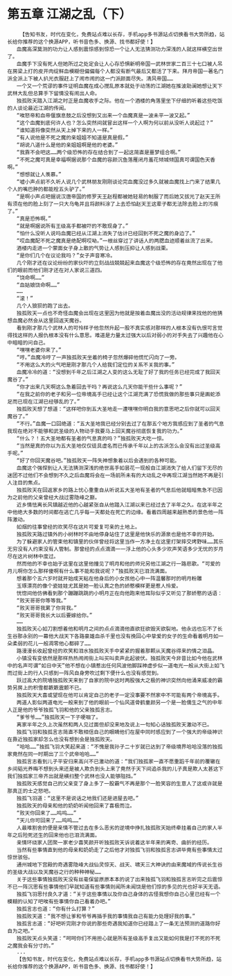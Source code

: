 # 第五章 江湖之乱（下）
        【告知书友，时代在变化，免费站点难以长存，手机app多书源站点切换看书大势所趋，站长给你推荐的这个换源APP，听书音色多、换源、找书都好使！】
       血魔高深莫测的功力让人感到震惊感到惊恐一个让人无法猜测功力深浅的人就这样横空出世了。
       血魔手下没有死人但她所过之处定会让人心存恐惧新明帝国一武林世家二百三十七口被人吊在房梁上打的皮开肉绽鲜血模糊但偏偏每个人都没有断气最后又都活了下来。拜月帝国一著名门派全派上下被人扒光衣服赶上了闹市闹的这一门派颜面尽失。清风帝国……
       一个又一个荒谬的事件证明血魔在成心搅乱原本就处于动荡的江湖她在推波助澜她想让天下武林大乱但总算手下留情没有闹出人命。
       独孤败天踏入江湖之时正是血魔收手之际。他在一个酒楼的角落里坐下仔细的听着这些吃饭的人谈论最近江湖的传闻。
       “唉怒帝和血帝偃旗息鼓之后没想到又出来一个血魔真是一波未平一波又起。”
       “这个血魔到底何许人也？怎么突然间就冒出这样一个人啊为何以前从没听人说起过？”
       “谁知道将像突然从天上掉下来的人一样。”
       “有人说他是不死之魔的亲姐姐不知道是真是假。”
       “胡说八道什么是他的亲姐姐啊是他的老婆。”
       “我靠不会吧这……两个级恐怖的存在结合到了一起这简直是噩梦组合啊。”
       “不死之魔可真是幸福啊据说那个血魔的容颜沉鱼落雁闭月羞花倾城倾国真可谓国色天香啊。”
       “想想就让人羡慕。”
       “嘘小声点前不久听人说几个武林朋友刚刚谈论完血魔没过多久就被血魔找上门来了结果几个人的嘴巴肿的都能栓五头驴了。”
       “是啊小声点吧据说汉唐帝国的修罗天王赵程都被她轻易的制服了而后她又拔光了赵天王所有须在他的脸上刻了一只大乌龟并且将颜料涂了上去恐怕赵天王这辈子都无法除去脸上的污痕了。”
       “真是恐怖啊。”
       “就是啊据说所有王级高手都被吓的不敢现身了。”
       “怕什么没听人说吗血魔已经从江湖上消失了估计已经回到不死之魔的身边了。”
       “哎血魔配不死之魔真是绝配啊哎呦。”一根丝穿过了讲话人的两腮血迹顺着丝流了出来。
       酒楼内走进一个蒙面女子身上散的气势让人感到压抑让人感到战栗。
       “是你们几个在议论我吗？”女子声音寒冷。
       几个刚才还在议论纷纷的家伙吓的立刻战战兢兢起来血魔这个级恐怖的存在竟然出现在了他们的眼前而他们刚才还在对人家说三道四。
       “饶命啊……”
       “血姑娘饶命啊……”
       ……
       “滚！”
       几个人狼狈的跑了出去。
       独孤败天一点也不奇怪血魔会出现在这里因为他就是按着血魔出没的活动规律来找他的他猜想血魔必然会从这里回返天魔谷。
       看到刚才那几个武林人的可怜样子他忽然升起一股不真实感对那样的人根本没有仇恨可言觉得找这样的人报仇根本没有什么意思。难道是力量太过强大以后对弱小的对手失去了兴趣他在心中暗暗的问自己。
       “嘿嘿老婆你来了。”
       “哼。”血魔冷哼了一声独孤败天坐着的椅子忽然爆碎他慌忙闪向了一旁。
       “不用这么大的火气吧是刚才那几个人给我们定位的关系不关我的事。”
       血魔冷冷的道：“没想到千年之后江湖之人变的这么无耻了好了我的任务已经完成了我回天魔谷了。”
       “你才出来几天啊这么急着回去干吗？再说这么几天你能干些什么事呢？”
       “在我之前你的老子和另一位帝境高手已经让这个江湖充满了恐慌我做的那些事只是画蛇添足而已现在江湖已经够乱的了。”
       独孤败天想了想道：“这样吧你到五大圣地走一遭嘿嘿你明白我的意思吧之后你就可以回天魔谷了。”
       “不行。”血魔一口回绝道：“五大圣地我已经分别去过了在那五个地方我感应到了圣者的气息我现在绝对不能够和武圣级的人物动手我要马上回天魔谷彻底恢复我的功力。”
       “什么？！五大圣地都有圣者的气息真的吗？”独孤败天大吃一惊。
       “当然是真的你以为五大圣地仅仅徒具虚名而已传承千年以上的古派怎么会没有出过圣级高手呢。”
       “好了你回天魔谷吧。”独孤败天一阵失神想象着以后会遇到的各种可能。
       血魔这个强悍到让人无法猜测深浅的绝世高手如昙花一现般自江湖消失了给人们留下无尽的迷团不过他们不会想到不久之后血魔将会在一场前所未有的大动乱之中再现江湖当然她不再是引人注目的焦点。
       独孤败天在回返家乡的路上忧心重重自从听说五大圣地有圣者的气息后他就暗暗焦急不已因为之前他的父亲曾经大战过雾隐峰之巅。
       近乡情怯离长风镇越近他的心越紧张自从他踏入江湖以来已经过去了半年之久。在这半年之中他绝大多数的时间都在逃亡几乎每一天都处在死亡的边缘。看着四周越来越熟悉的景色他一阵阵激动。
       如烟的往事曾经的欢笑尽在这片可爱复可亲的土地上。
       独孤败天路过镇外的小树林时不由地停身站住了这里是他快乐的源泉也是他不幸的开始。
       为了躲避家人的管束他和镇里的伙伴曾经将这里当作一方净土在这里打架摔交烤野味……其乐无穷没有人约束没有人管制。那曾经的点点滴滴一一浮上他的心头多少欢声笑语多少无忧的岁月尽在这片树林中度过。
       然而他的不幸也始于这里在这里他撞见了明月和他的师兄另他江湖之行一路悲歌。“可爱的月儿啊你怎么那样傻啊有什么事不能和我说呢？”独孤败天已泪流满面。
       想着那个五六岁时就开始成天粘在他身后的小女孩他心中一阵温馨那时的明月粉雕
       玉琢漂亮的像个瓷娃娃尤其是她一脸认真之色的娇憨模样更是惹人怜爱。
       恍惚间他仿佛看到那个蹦蹦跳跳的小明月正在向他跑来他耳际似乎又听见了那娇憨的话语：
       “败天哥哥你等等我。”
       “败天哥哥我累了你背我。”
       “败天哥哥我长大以后要嫁给你。”
       ……
       独孤败天心如刀割想着他和明月之间的点点滴滴他直欲狂欲毁天欲裂地。他永远也忘不了长生谷那永别的一幕他大战天下各路豪雄血杀千里也没有挽回心中挚爱的女子的生命看着明月如一朵柔弱的花儿一般凋零他心都碎了……
       路漫漫长收起曾经的欢笑和泪水独孤败天手中紧紧的握着那颗从天魔谷得来的情之泪晶。
       小镇没有变依然是那样热热闹闹街上叫买叫卖声此起彼伏。独孤败天今非昔比如今他在武林中的名声可谓“如日中天”他不想在小镇惹出任何风波他脚踩神虚步似一道电光一般从大街上如飞而过街上的行人只感到一阵风自身旁吹过剩下便什么也没有感觉到。
       跃过高大的院墙独孤败天来到了自家的院中这时两股强大之极的神识突然向他涌来威凌的霸势另房上的积雪都簌簌震颤不已。
       独孤败天大喜或望现在他可以肯定自己的老子一定没事要不然家中不可能有两个帝境高手。
       两道人影似两道电光一般来到了他的眼前一个仙风道骨鹤童颜另一个是一脸儒生之气的中年人正是他的爷爷独孤飞羽和他的父亲独孤言志。
       “爹爷爷……”独孤败天一下子哽咽了。
       离家半年之久上次虽然和两人见过面但却没来地及说上一句知心话独孤败天激动不已。
       独孤飞羽和独孤言志简直不敢相信自己的眼睛他们在屋中同时感应到了一个强大的帝级神识在靠近独孤家却怎么也没有想到会是独孤败天。
       “哈哈……”独孤飞羽大笑起来道：“不愧是我孙子二十岁就已达到了帝级境界哈哈没落的独孤家竟然在同一时期出了三个武帝哈哈……”
       独孤言志看到儿子平安归来高兴不已激动的道：“我们独孤家一直不愿重蹈千年前的覆辙在乡间韬光养晦不想到头来还是被人欺负到头上来了竟然于天下间追杀我的儿子真是欺人太甚这下我们独孤家三帝齐出就是横扫整个武林也没人能够阻挡。”
       独孤败天感觉自己的父亲变了身上多了一股霸气不再是那个一脸笑容的生意人了这或许就是那真正的士之怒吧。
       独孤飞羽道：“这里不是说话之地我们还是进屋去吧。”
       独孤败天的母亲和他的奶奶听闻他回来了喜极而泣。
       “败天你回来了……呜呜……”
       “天儿你可回来了……呜呜……”
       人最难割舍的便是亲情不管过去在多么恶劣的逆境中挣扎独孤败天始终牵挂着自己的家人半年之后险死还生的回来他也已泪流满面。
       亲情环绕家人团聚一家老少喜笑颜开听独孤败天诉说着这半年来的离奇、曲折的经历。
       当然有些事情直到他的母亲和奶奶走了之后他才对独孤飞羽和独孤言志讲毕竟有些事情太过惊世骇俗。
       通州城地下宫殿的奇遇雾隐峰大战仙灵惊天、战天、啸天三大神诀的由来魔域的传说长生谷的圣级大战以及天魔谷之行的种种神秘……
       关于这些事情独孤败天没有丝毫保留原原本本的说了出来独孤飞羽和独孤言志听完之后震惊不已一阵沉思有些事情他们早就知道有些事情则闻所未闻饶是他们惊的多见的光也好半天无语。
       独孤飞羽思忖良久才道：“关于这些事情以及你自己身体的古怪我想你自己心里已经有一个模糊的认知了吧唉有些事情你自己看着办吧。”
       独孤言志也道：“你有什么打算？”
       独孤败天道：“我不想让爹和爷爷再插手我的事情我自己有能力处理好我的事。”
       独孤言志道：“好吧听完刚才你说的那些奇遇我知道你已经踏上了一条无法预测的道路你好自为之吧。”
       独孤败天点头笑道：“呵呵你们不用担心就是所有圣级高手复出又能如何我是打不死的不死之魔我会有分寸的。”
       ...
       【告知书友，时代在变化，免费站点难以长存，手机app多书源站点切换看书大势所趋，站长给你推荐的这个换源APP，听书音色多、换源、找书都好使！】